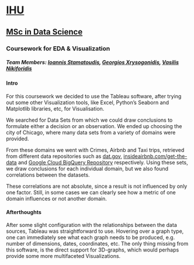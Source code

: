 # [IHU](https://www.ihu.edu.gr/)
## [MSc in Data Science](https://www.tech.ihu.edu.gr/index.php/en/msc-in-data-science)
### Coursework for EDA & Visualization
##### Team Members: [Ioannis Stamatoudis](https://github.com/IoannisStamatoudis), [Georgios Xrysogonidis](https://github.com/GeorgiosChrysogonidis), [Vasilis Nikiforidis](https://github.com/VasilisNikiforidis)

#### Intro
For this coursework we decided to use the Tableau software, after trying out some other Visualization tools, like Excel, Python’s Seaborn and Matplotlib libraries, etc, for Visualisation.

We searched for Data Sets from which we could draw conclusions to formulate either a decision or an observation. We ended up choosing the city of Chicago, where many data sets from a variety of domains were provided. 

From these domains we went with Crimes, Airbnb and Taxi trips, retrieved from different data repositories such as [dat.gov](https://www.data.gov/), [insideairbnb.com/get-the-data](insideairbnb.com/get-the-data) and [Google Cloud BigQuery Repository](https://cloud.google.com/bigquery/public-data/) respectively. Using these sets, we draw conclusions for each individual domain, but we also found correlations between the datasets. 

These correlations are not absolute, since a result is not influenced by only one factor. Still, in some cases we can clearly see how a metric of one domain influences or not another domain.


#### Afterthoughts

After some slight configuration with the relationships between the data sources, Tableau was straightforward to use. Hovering over a graph type, one can immediately see what each graph needs to be produced, e.g. number of dimensions, dates, coordinates, etc. The only thing missing from this software, is the direct support for 3D-graphs, which would perhaps provide some more multifaceted Visualizations.
